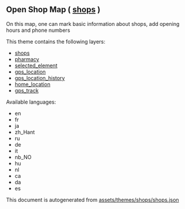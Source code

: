 [//]: # (WARNING: this file is automatically generated. Please find the sources at the bottom and edit those sources)

 Open Shop Map ( [shops](https://mapcomplete.osm.be/shops) ) 
-------------------------------------------------------------



On this map, one can mark basic information about shops, add opening hours and phone numbers

This theme contains the following layers:



  - [shops](../Layers/shops.md)
  - [pharmacy](../Layers/pharmacy.md)
  - [selected_element](../Layers/selected_element.md)
  - [gps_location](../Layers/gps_location.md)
  - [gps_location_history](../Layers/gps_location_history.md)
  - [home_location](../Layers/home_location.md)
  - [gps_track](../Layers/gps_track.md)


Available languages:



  - en
  - fr
  - ja
  - zh_Hant
  - ru
  - de
  - it
  - nb_NO
  - hu
  - nl
  - ca
  - da
  - es
 

This document is autogenerated from [assets/themes/shops/shops.json](https://github.com/pietervdvn/MapComplete/blob/develop/assets/themes/shops/shops.json)
